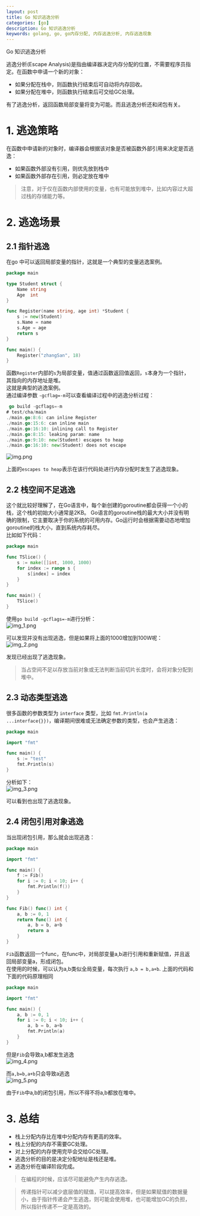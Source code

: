 ```yaml
---
layout: post
title: Go 知识逃逸分析
categories: [go]
description: Go 知识逃逸分析
keywords: golang, go, go内存分配, 内存逃逸分析, 内存逃逸现象
---
```


Go 知识逃逸分析


逃逸分析(Escape Analysis)是指由编译器决定内存分配的位置，不需要程序员指定。在函数中申请一个新的对象：
- 如果分配在栈中，则函数执行结束后可自动将内存回收。
- 如果分配在堆中，则函数执行结束后可交给GC处理。

有了逃逸分析，返回函数局部变量将变为可能。而且逃逸分析还和闭包有关。

# 1. 逃逸策略
在函数中申请新的对象时，编译器会根据该对象是否被函数外部引用来决定是否逃逸：
- 如果函数外部没有引用，则优先放到栈中
- 如果函数外部存在引用，则必定放在堆中

> 注意，对于仅在函数内部使用的变量，也有可能放到堆中，比如内容过大超过栈的存储能力等。

# 2. 逃逸场景
## 2.1 指针逃逸
在go 中可以返回局部变量的指针，这就是一个典型的变量逃逸案例。
```Go
package main

type Student struct {
	Name string
	Age  int
}

func Register(name string, age int) *Student {
	s := new(Student)
	s.Name = name
	s.Age = age
	return s
}

func main() {
	Register("zhangSan", 18)
}
```
函数`Register`内部的`s`为局部变量，值通过函数返回值返回，`s`本身为一个指针，其指向的内存地址是堆。  
这就是典型的逃逸案例。  
通过编译参数 `-gcflag=-m`可以查看编译过程中的逃逸分析过程：
```Go
 go build -gcflags=-m
# test/cha/main
./main.go:8:6: can inline Register
./main.go:15:6: can inline main
./main.go:16:10: inlining call to Register
./main.go:8:15: leaking param: name
./main.go:9:10: new(Student) escapes to heap
./main.go:16:10: new(Student) does not escape
```
![img.png](/images/posts/2024-05-10-Go%20知识逃逸分析/img.png)


上面的`escapes to heap`表示在该行代码处进行内存分配时发生了逃逸现象。
## 2.2 栈空间不足逃逸
这个就比较好理解了，在Go语言中，每个新创建的goroutine都会获得一个小的栈，这个栈的初始大小通常是2KB。
Go语言的goroutine栈的最大大小并没有明确的限制，它主要取决于你的系统的可用内存。Go运行时会根据需要动态地增加goroutine的栈大小，直到系统内存耗尽。  
比如如下代码：
```Go
package main

func TSlice() {
	s := make([]int, 1000, 1000)
	for index := range s {
		s[index] = index
	}
}

func main() {
	TSlice()
}
```
使用`go build -gcflags=-m`进行分析：  
![img_1.png](/images/posts/2024-05-10-Go%20知识逃逸分析/img_1.png)


可以发现并没有出现逃逸，但是如果将上面的1000增加到100W呢：  
![img_2.png](/images/posts/2024-05-10-Go%20知识逃逸分析/img_2.png)


发现已经出现了逃逸现象。
> 当占空间不足以存放当前对象或无法判断当前切片长度时，会将对象分配到堆中。

## 2.3 动态类型逃逸
很多函数的参数类型为 `interface` 类型，比如 `fmt.Println(a ...interface{}})`，编译期间很难或无法确定参数的类型，也会产生逃逸：
```Go
package main

import "fmt"

func main() {
	s := "test"
	fmt.Println(s)
}
```
分析如下：  
![img_3.png](/images/posts/2024-05-10-Go%20知识逃逸分析/img_3.png)


可以看到也出现了逃逸现象。
## 2.4 闭包引用对象逃逸
当出现闭包引用，那么就会出现逃逸：
```Go
package main

import "fmt"

func main() {
	f := Fib()
	for i := 0; i < 10; i++ {
		fmt.Println(f())
	}
}

func Fib() func() int {
	a, b := 0, 1
	return func() int {
		a, b = b, a+b
		return a
	}
}
```
`Fib`函数返回一个func，在func中，对局部变量a,b进行引用和重新赋值，并且返回局部变量a，形成闭包。  
在使用的时候，可以认为a,b类似全局变量，每次执行 `a,b = b,a+b`. 上面的代码和下面的代码原理相同
```Go
package main

import "fmt"

func main() {
	a, b := 0, 1
	for i := 0; i < 10; i++ {
		a, b = b, a+b
		fmt.Println(a)
	}
}
```
但是`Fib`会导致a,b都发生逃逸  
![img_4.png](/images/posts/2024-05-10-Go%20知识逃逸分析/img_4.png)


而`a,b=b,a+b`只会导致a逃逸  
![img_5.png](/images/posts/2024-05-10-Go%20知识逃逸分析/img_5.png)


由于`Fib`中a,b的闭包引用，所以不得不将a,b都放在堆中。
# 3. 总结
- 栈上分配内存比在堆中分配内存有更高的效率。
- 栈上分配的内存不需要GC处理。
- 对上分配的内存使用完毕会交给GC处理。
- 逃逸分析的目的是决定分配地址是栈还是堆。
- 逃逸分析在编译阶段完成。

> 在编程的时候，应该尽可能避免产生内存逃逸。

> 传递指针可以减少底层值的赋值，可以提高效率，但是如果赋值的数据量小，由于指针传递会产生逃逸，则可能会使用堆，也可能增加GC的负担，所以指针传递不一定是高效的。  


